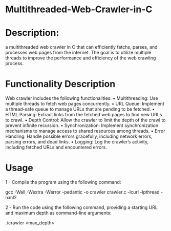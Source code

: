 # Multithreaded-Web-Crawler-in-C

# Description:

a multithreaded web crawler in C that can efficiently fetchs,
parses, and processes web pages from the internet. The goal is to utilize multiple threads to
improve the performance and efficiency of the web crawling process.

# Functionality Description

Web crawler includes the following functionalities:
• Multithreading: Use multiple threads to fetch web pages concurrently.
• URL Queue: Implement a thread-safe queue to manage URLs that are pending to be fetched.
• HTML Parsing: Extract links from the fetched web pages to find new URLs to crawl.
• Depth Control: Allow the crawler to limit the depth of the crawl to prevent infinite recursion.
• Synchronization: Implement synchronization mechanisms to manage access to shared resources among threads.
• Error Handling: Handle possible errors gracefully, including network errors, parsing errors, and dead links.
• Logging: Log the crawler’s activity, including fetched URLs and encountered errors.

# Usage

1 - Compile the program using the following command:

gcc -Wall -Wextra -Werror -pedantic -o crawler crawler.c -lcurl -lpthread -lxml2

2 - Run the code using the following command, providing a starting URL and maximum depth as command-line arguments:

./crawler <URL> <max_depth>
